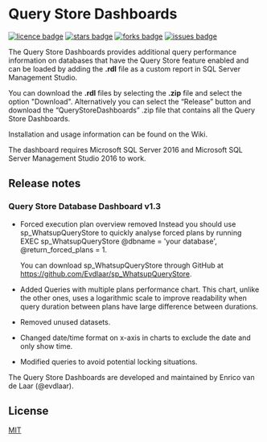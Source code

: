 # Query Store Dashboards
[![licence badge]][licence]
[![stars badge]][stars]
[![forks badge]][forks]
[![issues badge]][issues]

[licence badge]:https://img.shields.io/badge/license-MIT-blue.svg
[stars badge]:https://img.shields.io/github/stars/Evdlaar/QueryStoreDashboard.svg
[forks badge]:https://img.shields.io/github/forks/Evdlaar/QueryStoreDashboard.svg
[issues badge]:https://img.shields.io/github/issues/Evdlaar/QueryStoreDashboard.svg

[licence]:https://github.com/Evdlaar/QueryStoreDashboard/blob/master/LICENSE.md
[stars]:https://github.com/Evdlaar/QueryStoreDashboard/stargazers
[forks]:https://github.com/Evdlaar/QueryStoreDashboard/network
[issues]:https://github.com/Evdlaar/QueryStoreDashboard/issues

The Query Store Dashboards provides additional query performance information on databases that have the Query Store feature enabled and can be loaded by adding the **.rdl** file as a custom report in SQL Server Management Studio.

You can download the **.rdl** files by selecting the **.zip** file and select the option "Download".
Alternatively you can select the “Release” button and download the “QueryStoreDashboards” .zip file that contains all the Query Store Dashboards.

Installation and usage information can be found on the Wiki.

The dashboard requires Microsoft SQL Server 2016 and Microsoft SQL Server Management Studio 2016 to work.

## Release notes

### Query Store Database Dashboard v1.3


- Forced execution plan overview removed
  Instead you should use sp_WhatsupQueryStore to quickly analyse forced plans by running
  EXEC sp_WhatsupQueryStore @dbname = 'your database', @return_forced_plans = 1.

  You can download sp_WhatsupQueryStore through GitHub at https://github.com/Evdlaar/sp_WhatsupQueryStore.

- Added Queries with multiple plans performance chart.
  This chart, unlike the other ones, uses a logarithmic scale to improve readability when query duration between plans have large difference between durations.

- Removed unused datasets.

- Changed date/time format on x-axis in charts to exclude the date and only show time.

- Modified queries to avoid potential locking situations.


The Query Store Dashboards are developed and maintained by Enrico van de Laar (@evdlaar).


## License
[MIT](/LICENSE.md)
